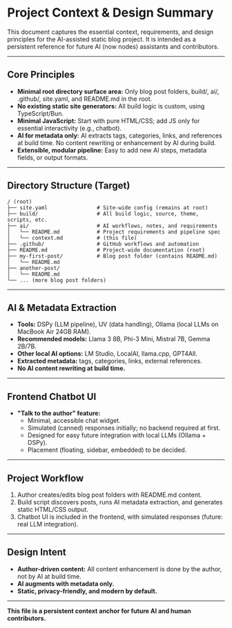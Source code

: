 # Project Context & Design Summary

This document captures the essential context, requirements, and design principles for the AI-assisted static blog project. It is intended as a persistent reference for future AI (now nodes) assistants and contributors.

---

## Core Principles
- **Minimal root directory surface area:** Only blog post folders, build/, ai/, .github/, site.yaml, and README.md in the root.
- **No existing static site generators:** All build logic is custom, using TypeScript/Bun.
- **Minimal JavaScript:** Start with pure HTML/CSS; add JS only for essential interactivity (e.g., chatbot).
- **AI for metadata only:** AI extracts tags, categories, links, and references at build time. No content rewriting or enhancement by AI during build.
- **Extensible, modular pipeline:** Easy to add new AI steps, metadata fields, or output formats.

---

## Directory Structure (Target)
```
/ (root)
├── site.yaml                # Site-wide config (remains at root)
├── build/                   # All build logic, source, theme, scripts, etc.
├── ai/                      # AI workflows, notes, and requirements
│   └── README.md            # Project requirements and pipeline spec
│   └── context.md           # (this file)
├── .github/                 # GitHub workflows and automation
├── README.md                # Project-wide documentation (root)
├── my-first-post/           # Blog post folder (contains README.md)
│   └── README.md
├── another-post/
│   └── README.md
└── ... (more blog post folders)
```

---

## AI & Metadata Extraction
- **Tools:** DSPy (LLM pipeline), UV (data handling), Ollama (local LLMs on MacBook Air 24GB RAM).
- **Recommended models:** Llama 3 8B, Phi-3 Mini, Mistral 7B, Gemma 2B/7B.
- **Other local AI options:** LM Studio, LocalAI, llama.cpp, GPT4All.
- **Extracted metadata:** tags, categories, links, external references.
- **No AI content rewriting at build time.**

---

## Frontend Chatbot UI
- **"Talk to the author" feature:**
  - Minimal, accessible chat widget.
  - Simulated (canned) responses initially; no backend required at first.
  - Designed for easy future integration with local LLMs (Ollama + DSPy).
  - Placement (floating, sidebar, embedded) to be decided.

---

## Project Workflow
1. Author creates/edits blog post folders with README.md content.
2. Build script discovers posts, runs AI metadata extraction, and generates static HTML/CSS output.
3. Chatbot UI is included in the frontend, with simulated responses (future: real LLM integration).

---

## Design Intent
- **Author-driven content:** All content enhancement is done by the author, not by AI at build time.
- **AI augments with metadata only.**
- **Static, privacy-friendly, and modern by default.**

---

**This file is a persistent context anchor for future AI and human contributors.** 
